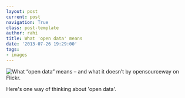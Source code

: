 ```yaml
---
layout: post
current: post
navigation: True
class: post-template
author: rahi
title: What 'open data' means
date: '2013-07-26 19:29:00'
tags:
- images
---
```


![What “open data” means – and what it doesn’t by opensourceway on Flickr.](https://lh3.googleusercontent.com/kj-y9iTyLnzmeUu7ESMOzSINpmIs57-prTqVXM3KoMhTXIenCP1MGH0KBNAoEvs_NZwQKDkRAKuea5TUvw0M2nPnpzswJ0bcJHrRTApgz1cZjdP_uBqux1jvWRJocbUFz474StejxHomNytbXkpgc08OP1tPriXGzEwBWSqWRJcCuflOOZb-64jMJZFEMz_JRZo9CdiIT4COPdKvvw9fIuF2SJ33ZECaK9-263uJ1N5sFgzmPa8KWEANhDGiYQsHdhoLc1FMMDOr4ilgvHRObo06g8cglVXrrLqRcsaB09Bw2cBKhT_4_hmy23YvdoVPMvWkb91mdhA8bIiuDgM_Er4Znu5iiKhBGJUmp2ZnFpB1WCzsTGjd7HbkOf-fS4kXqpTItZ4-xyl6_EX05xa8bkqTIf4a5P0ALWyAFj5W3AhLoMvO-kjmaBTDjYsW5-na2RsQsrBlOuQvk59EZI6W2bOzkUzqutElGL6332t0RoixwaHMjUyNzrKMxvYJnO0zM2RQ_M7_V5OBV2IZiaLzTd0FC2w8Tt4wlrUWXSAj_AnpbBrLgMiJP_1PYU0bNdkXCalh3f_S_URrWhOtjAJ2HnkhEeOkr5SOaypvgrr9S94OlDIjP14--A=w520-h292-no)

Here's one way of thinking about 'open data'. 
